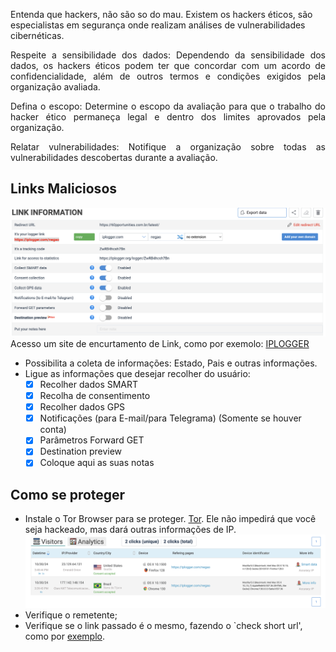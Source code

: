 Entenda que hackers, não são so do mau. Existem os hackers éticos, são especialistas em segurança onde realizam análises de vulnerabilidades cibernéticas.

<p align="justify">Respeite a sensibilidade dos dados: Dependendo da sensibilidade dos dados, os hackers éticos podem ter que concordar com um acordo de confidencialidade, além de outros termos e condições exigidos pela organização avaliada.</p>
<p align="justify">Defina o escopo: Determine o escopo da avaliação para que o trabalho do hacker ético permaneça legal e dentro dos limites aprovados pela organização.</p>
<p align="justify">Relatar vulnerabilidades: Notifique a organização sobre todas as vulnerabilidades descobertas durante a avaliação.</p>

## Links Maliciosos
![](img/hacker-bem-001.png)
Acesso um site de encurtamento de Link, como por exemolo: [IPLOGGER](https://iplogger.org)
- Possibilita a coleta de informações: Estado, Pais e outras informações.
- Ligue as informações que desejar recolher do usuário:
  - [x] Recolher dados SMART
  - [x] Recolha de consentimento
  - [x] Recolher dados GPS
  - [x] Notificações (para E-mail/para Telegrama) (Somente se houver conta)
  - [x] Parâmetros Forward GET
  - [x] Destination preview
  - [x] Coloque aqui as suas notas

## Como se proteger
- Instale o Tor Browser para se proteger. [Tor](https://www.torproject.org/download/). Ele não impedirá que você seja hackeado, mas dará outras informações de IP.
![](img/hacker-bem-002.png)
- Verifique o remetente;
- Verifique se o link passado é o mesmo, fazendo o `check short url', como por [exemplo](https://checkshorturl.com).
